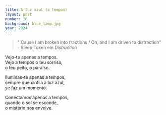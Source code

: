 ```yaml
---
title: A luz azul (a tempos)
layout: post
number: 16
background: blue_lamp.jpg
year: 2024
---
```


> "'Cause I am broken into fractions / Oh, and I am driven to distraction" - Sleep Token em *Distraction*

Vejo-te apenas a tempos.  
Vejo a tempos o teu sorriso,  
o teu peito, o paraíso.  

Iluminas-te apenas a tempos,  
sempre que cintila a luz azul,  
se faz um momento.  

Conectamos apenas a tempos,  
quando o sol se esconde,  
o mistério nos envolve.  